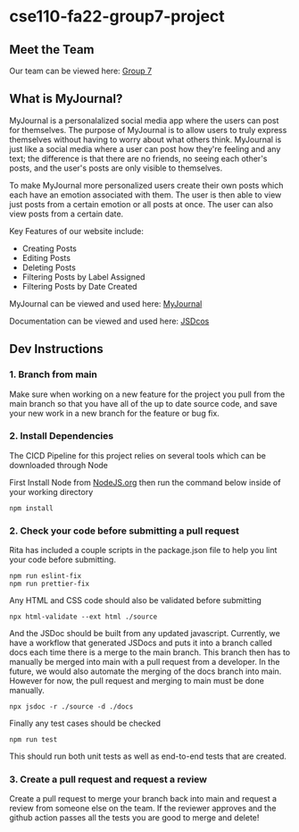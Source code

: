 # cse110-fa22-group7-project

## Meet the Team
Our team can be viewed here: [Group 7](admin/team.md)
## What is MyJournal?
MyJournal is a personalalized social media app where the users can post for themselves. The purpose of MyJournal is to allow users to truly express themselves without having to worry about what others think. MyJournal is just like a social media where a user can post how they're feeling and any text; the difference is that there are no friends, no seeing each other's posts, and the user's posts are only visible to themselves.  

To make MyJournal more personalized users create their own posts which each have an emotion associated with them. The user is then able to view just posts from a certain emotion or all posts at once. The user can also view posts from a certain date.

Key Features of our website include:
- Creating Posts
- Editing Posts
- Deleting Posts
- Filtering Posts by Label Assigned
- Filtering Posts by Date Created

MyJournal can be viewed and used here: [MyJournal](https://cse110-fa22-group7.github.io/cse110-fa22-group7-project/source/main.html)

Documentation can be viewed and used here: [JSDcos](https://cse110-fa22-group7.github.io/cse110-fa22-group7-project/docs/index.html)

## Dev Instructions

### 1. Branch from main

Make sure when working on a new feature for the project you pull from the main branch so that you have all of the up to date source code, and save your new work in a new branch for the feature or bug fix.

### 2. Install Dependencies

The CICD Pipeline for this project relies on several tools which can be downloaded through Node

First Install Node from [NodeJS.org](https://nodejs.org/en/download/)
then run the command below inside of your working directory
```
npm install
```

### 2. Check your code before submitting a pull request

Rita has included a couple scripts in the package.json file to help you lint your code before submitting.  
```
npm run eslint-fix
npm run prettier-fix
```

Any HTML and CSS code should also be validated before submitting
```
npx html-validate --ext html ./source
```
And the JSDoc should be built from any updated javascript.  Currently, we have a workflow that generated JSDocs and puts it into a branch called docs each time there is a merge to the main branch. This branch then has to manually be merged into main with a pull request from a developer. In the future, we would also automate the merging of the docs branch into main. However for now, the pull request and merging to main must be done manually.
```
npx jsdoc -r ./source -d ./docs
```
Finally any test cases should be checked 
```
npm run test
```
This should run both unit tests as well as end-to-end tests that are created.

### 3. Create a pull request and request a review

Create a pull request to merge your branch back into main and request a review from someone else on the team.  If the reviewer approves and the github action passes all the tests you are good to merge and delete!

